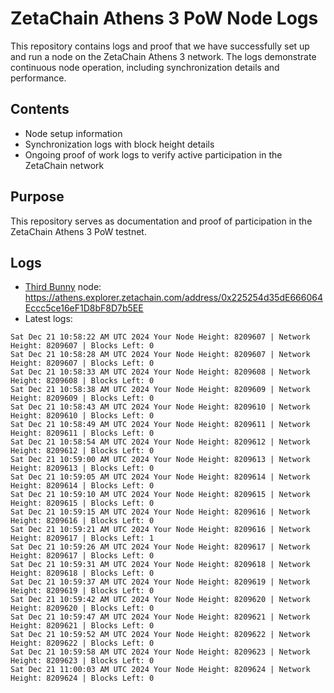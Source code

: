 # ZetaChain Athens 3 PoW Node Logs
This repository contains logs and proof that we have successfully set up and run a node on the ZetaChain Athens 3 network. The logs demonstrate continuous node operation, including synchronization details and performance.

## Contents
- Node setup information
- Synchronization logs with block height details
- Ongoing proof of work logs to verify active participation in the ZetaChain network

## Purpose
This repository serves as documentation and proof of participation in the ZetaChain Athens 3 PoW testnet.

## Logs

- [Third Bunny](https://thirdbunny.xyz/) node: https://athens.explorer.zetachain.com/address/0x225254d35dE666064Eccc5ce16eF1D8bF8D7b5EE
- Latest logs:
```
Sat Dec 21 10:58:22 AM UTC 2024 Your Node Height: 8209607 | Network Height: 8209607 | Blocks Left: 0
Sat Dec 21 10:58:28 AM UTC 2024 Your Node Height: 8209607 | Network Height: 8209607 | Blocks Left: 0
Sat Dec 21 10:58:33 AM UTC 2024 Your Node Height: 8209608 | Network Height: 8209608 | Blocks Left: 0
Sat Dec 21 10:58:38 AM UTC 2024 Your Node Height: 8209609 | Network Height: 8209609 | Blocks Left: 0
Sat Dec 21 10:58:43 AM UTC 2024 Your Node Height: 8209610 | Network Height: 8209610 | Blocks Left: 0
Sat Dec 21 10:58:49 AM UTC 2024 Your Node Height: 8209611 | Network Height: 8209611 | Blocks Left: 0
Sat Dec 21 10:58:54 AM UTC 2024 Your Node Height: 8209612 | Network Height: 8209612 | Blocks Left: 0
Sat Dec 21 10:59:00 AM UTC 2024 Your Node Height: 8209613 | Network Height: 8209613 | Blocks Left: 0
Sat Dec 21 10:59:05 AM UTC 2024 Your Node Height: 8209614 | Network Height: 8209614 | Blocks Left: 0
Sat Dec 21 10:59:10 AM UTC 2024 Your Node Height: 8209615 | Network Height: 8209615 | Blocks Left: 0
Sat Dec 21 10:59:15 AM UTC 2024 Your Node Height: 8209616 | Network Height: 8209616 | Blocks Left: 0
Sat Dec 21 10:59:21 AM UTC 2024 Your Node Height: 8209616 | Network Height: 8209617 | Blocks Left: 1
Sat Dec 21 10:59:26 AM UTC 2024 Your Node Height: 8209617 | Network Height: 8209617 | Blocks Left: 0
Sat Dec 21 10:59:31 AM UTC 2024 Your Node Height: 8209618 | Network Height: 8209618 | Blocks Left: 0
Sat Dec 21 10:59:37 AM UTC 2024 Your Node Height: 8209619 | Network Height: 8209619 | Blocks Left: 0
Sat Dec 21 10:59:42 AM UTC 2024 Your Node Height: 8209620 | Network Height: 8209620 | Blocks Left: 0
Sat Dec 21 10:59:47 AM UTC 2024 Your Node Height: 8209621 | Network Height: 8209621 | Blocks Left: 0
Sat Dec 21 10:59:52 AM UTC 2024 Your Node Height: 8209622 | Network Height: 8209622 | Blocks Left: 0
Sat Dec 21 10:59:58 AM UTC 2024 Your Node Height: 8209623 | Network Height: 8209623 | Blocks Left: 0
Sat Dec 21 11:00:03 AM UTC 2024 Your Node Height: 8209624 | Network Height: 8209624 | Blocks Left: 0
```
